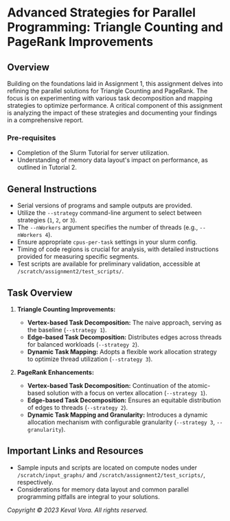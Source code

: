 # Advanced Strategies for Parallel Programming: Triangle Counting and PageRank Improvements

## Overview

Building on the foundations laid in Assignment 1, this assignment delves into refining the parallel solutions for Triangle Counting and PageRank. The focus is on experimenting with various task decomposition and mapping strategies to optimize performance. A critical component of this assignment is analyzing the impact of these strategies and documenting your findings in a comprehensive report.

### Pre-requisites

- Completion of the Slurm Tutorial for server utilization.
- Understanding of memory data layout's impact on performance, as outlined in Tutorial 2.

## General Instructions

- Serial versions of programs and sample outputs are provided.
- Utilize the `--strategy` command-line argument to select between strategies (`1`, `2`, or `3`).
- The `--nWorkers` argument specifies the number of threads (e.g., `--nWorkers 4`).
- Ensure appropriate `cpus-per-task` settings in your slurm config.
- Timing of code regions is crucial for analysis, with detailed instructions provided for measuring specific segments.
- Test scripts are available for preliminary validation, accessible at `/scratch/assignment2/test_scripts/`.

## Task Overview

1. **Triangle Counting Improvements:**
   - **Vertex-based Task Decomposition:** The naive approach, serving as the baseline (`--strategy 1`).
   - **Edge-based Task Decomposition:** Distributes edges across threads for balanced workloads (`--strategy 2`).
   - **Dynamic Task Mapping:** Adopts a flexible work allocation strategy to optimize thread utilization (`--strategy 3`).

2. **PageRank Enhancements:**
   - **Vertex-based Task Decomposition:** Continuation of the atomic-based solution with a focus on vertex allocation (`--strategy 1`).
   - **Edge-based Task Decomposition:** Ensures an equitable distribution of edges to threads (`--strategy 2`).
   - **Dynamic Task Mapping and Granularity:** Introduces a dynamic allocation mechanism with configurable granularity (`--strategy 3`, `--granularity`).


## Important Links and Resources

- Sample inputs and scripts are located on compute nodes under `/scratch/input_graphs/` and `/scratch/assignment2/test_scripts/`, respectively.
- Considerations for memory data layout and common parallel programming pitfalls are integral to your solutions.

*Copyright © 2023 Keval Vora. All rights reserved.*
